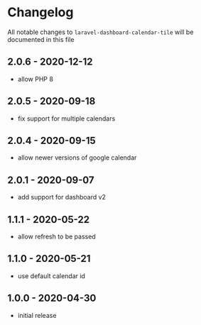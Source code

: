 # Changelog

All notable changes to `laravel-dashboard-calendar-tile` will be documented in this file

## 2.0.6 - 2020-12-12

- allow PHP 8

## 2.0.5 - 2020-09-18

- fix support for multiple calendars

## 2.0.4 - 2020-09-15

- allow newer versions of google calendar

## 2.0.1 - 2020-09-07

- add support for dashboard v2

## 1.1.1 - 2020-05-22

- allow refresh to be passed

## 1.1.0 - 2020-05-21

- use default calendar id

## 1.0.0 - 2020-04-30

- initial release
